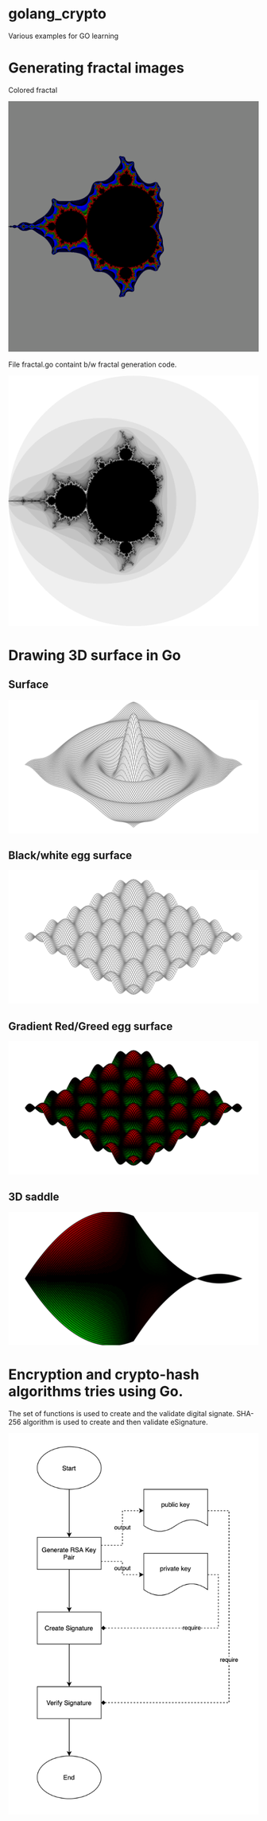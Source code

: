 # golang_crypto












Various examples for GO learning


# Generating fractal images

Colored fractal

![Fractal](https://github.com/klimenkoOleg/golang_crypto/blob/main/resources/fractal_colored.png?raw=true)

File fractal.go containt b/w fractal generation code.

![Fractal](https://github.com/klimenkoOleg/golang_crypto/blob/main/resources/fractal.png?raw=true)


# Drawing 3D surface in Go


## Surface
![Fractal](https://github.com/klimenkoOleg/golang_crypto/blob/main/resources/surface.svg?raw=true)

## Black/white egg surface
![](https://github.com/klimenkoOleg/golang_crypto/blob/main/resources/egg_bw.svg?raw=true)

## Gradient Red/Greed egg surface
![](https://github.com/klimenkoOleg/golang_crypto/blob/main/resources/red_green.svg?raw=true)

## 3D saddle
![](https://github.com/klimenkoOleg/golang_crypto/blob/main/resources/saddle.svg?raw=true)



# Encryption and crypto-hash algorithms tries using Go.

The set of functions is used to create and the validate digital signate.
SHA-256 algorithm is used to create and then validate eSignature.



![Digital signature verification workflow](https://github.com/klimenkoOleg/golang_crypto/blob/main/resources/esign.png?raw=true)


